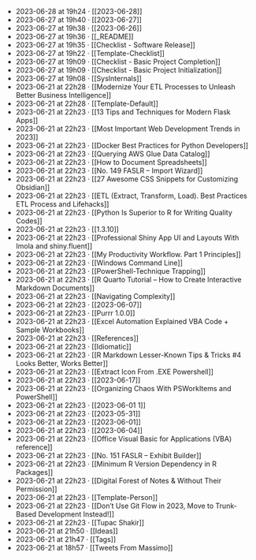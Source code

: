 - 2023-06-28 at 19h24 · [[2023-06-28]]
- 2023-06-27 at 19h40 · [[2023-06-27]]
- 2023-06-27 at 19h38 · [[2023-06-26]]
- 2023-06-27 at 19h36 · [[_README]]
- 2023-06-27 at 19h35 · [[Checklist - Software Release]]
- 2023-06-27 at 19h22 · [[Template-Checklist]]
- 2023-06-27 at 19h09 · [[Checklist - Basic Project Completion]]
- 2023-06-27 at 19h09 · [[Checklist - Basic Project Initialization]]
- 2023-06-27 at 19h08 · [[SysInternals]]
- 2023-06-21 at 22h28 · [[Modernize Your ETL Processes to Unleash Better Business Intelligence]]
- 2023-06-21 at 22h28 · [[Template-Default]]
- 2023-06-21 at 22h23 · [[13 Tips and Techniques for Modern Flask Apps]]
- 2023-06-21 at 22h23 · [[Most Important Web Development Trends in 2023]]
- 2023-06-21 at 22h23 · [[Docker Best Practices for Python Developers]]
- 2023-06-21 at 22h23 · [[Querying AWS Glue Data Catalog]]
- 2023-06-21 at 22h23 · [[How to Document Spreadsheets]]
- 2023-06-21 at 22h23 · [[No. 149 FASLR – Import Wizard]]
- 2023-06-21 at 22h23 · [[27 Awesome CSS Snippets for Customizing Obsidian]]
- 2023-06-21 at 22h23 · [[ETL (Extract, Transform, Load). Best Practices ETL Process and Lifehacks]]
- 2023-06-21 at 22h23 · [[Python Is Superior to R for Writing Quality Codes]]
- 2023-06-21 at 22h23 · [[1.3.10]]
- 2023-06-21 at 22h23 · [[Professional Shiny App UI and Layouts With Imola and shiny.fluent]]
- 2023-06-21 at 22h23 · [[My Productivity Workflow. Part 1 Principles]]
- 2023-06-21 at 22h23 · [[Windows Command Line]]
- 2023-06-21 at 22h23 · [[PowerShell-Technique Trapping]]
- 2023-06-21 at 22h23 · [[R Quarto Tutorial – How to Create Interactive Markdown Documents]]
- 2023-06-21 at 22h23 · [[Navigating Complexity]]
- 2023-06-21 at 22h23 · [[2023-06-07]]
- 2023-06-21 at 22h23 · [[Purrr 1.0.0]]
- 2023-06-21 at 22h23 · [[Excel Automation Explained VBA Code + Sample Workbooks]]
- 2023-06-21 at 22h23 · [[References]]
- 2023-06-21 at 22h23 · [[Idiomatic]]
- 2023-06-21 at 22h23 · [[R Markdown Lesser-Known Tips & Tricks #4 Looks Better, Works Better]]
- 2023-06-21 at 22h23 · [[Extract Icon From .EXE Powershell]]
- 2023-06-21 at 22h23 · [[2023-06-17]]
- 2023-06-21 at 22h23 · [[Organizing Chaos With PSWorkItems and PowerShell]]
- 2023-06-21 at 22h23 · [[2023-06-01 1]]
- 2023-06-21 at 22h23 · [[2023-05-31]]
- 2023-06-21 at 22h23 · [[2023-06-01]]
- 2023-06-21 at 22h23 · [[2023-06-04]]
- 2023-06-21 at 22h23 · [[Office Visual Basic for Applications (VBA) reference]]
- 2023-06-21 at 22h23 · [[No. 151 FASLR – Exhibit Builder]]
- 2023-06-21 at 22h23 · [[Minimum R Version Dependency in R Packages]]
- 2023-06-21 at 22h23 · [[Digital Forest of Notes & Without Their Permission]]
- 2023-06-21 at 22h23 · [[Template-Person]]
- 2023-06-21 at 22h23 · [[Don’t Use Git Flow in 2023, Move to Trunk-Based Development Instead!]]
- 2023-06-21 at 22h23 · [[Tupac Shakir]]
- 2023-06-21 at 21h50 · [[Ideas]]
- 2023-06-21 at 21h47 · [[Tags]]
- 2023-06-21 at 18h57 · [[Tweets From Massimo]]
